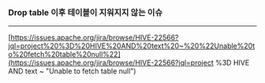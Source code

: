 ### Drop table 이후 테이블이 지워지지 않는 이슈

<hr>


[https://issues.apache.org/jira/browse/HIVE-22566?jql=project%20%3D%20HIVE%20AND%20text%20~%20%22Unable%20to%20fetch%20table%20null%22](https://issues.apache.org/jira/browse/HIVE-22566?jql=project %3D HIVE AND text ~ "Unable to fetch table null")

